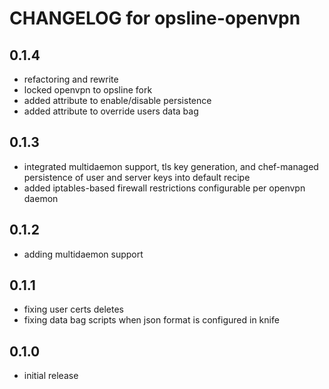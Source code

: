 # CHANGELOG for opsline-openvpn

## 0.1.4
* refactoring and rewrite
* locked openvpn to opsline fork
* added attribute to enable/disable persistence
* added attribute to override users data bag

## 0.1.3
* integrated multidaemon support, tls key generation, and chef-managed persistence of user and server keys into default recipe
* added iptables-based firewall restrictions configurable per openvpn daemon

## 0.1.2
* adding multidaemon support

## 0.1.1
* fixing user certs deletes
* fixing data bag scripts when json format is configured in knife

## 0.1.0
* initial release
